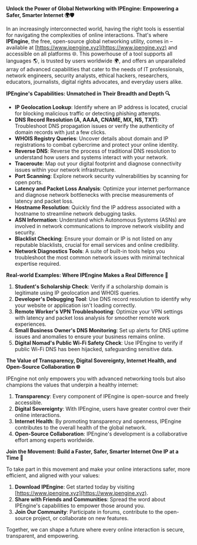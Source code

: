 **Unlock the Power of Global Networking with IPEngine: Empowering a Safer, Smarter Internet 🌍🛡️**

In an increasingly interconnected world, having the right tools is essential for navigating the complexities of online interactions. That's where **IPEngine**, the free, open-source global networking utility, comes in – available at [https://www.ipengine.xyz](https://www.ipengine.xyz) and accessible on all platforms 🌐. This powerhouse of a tool supports all languages 🌎, is trusted by users worldwide 🌍, and offers an unparalleled array of advanced capabilities that cater to the needs of IT professionals, network engineers, security analysts, ethical hackers, researchers, educators, journalists, digital rights advocates, and everyday users alike.

**IPEngine's Capabilities: Unmatched in Their Breadth and Depth 🔍**

- **IP Geolocation Lookup**: Identify where an IP address is located, crucial for blocking malicious traffic or detecting phishing attempts.
- **DNS Record Resolution (A, AAAA, CNAME, MX, NS, TXT)**: Troubleshoot DNS propagation issues or verify the authenticity of domain records with just a few clicks.
- **WHOIS Registry Queries**: Uncover details about domain and IP registrations to combat cybercrime and protect your online identity.
- **Reverse DNS**: Reverse the process of traditional DNS resolution to understand how users and systems interact with your network.
- **Traceroute**: Map out your digital footprint and diagnose connectivity issues within your network infrastructure.
- **Port Scanning**: Explore network security vulnerabilities by scanning for open ports.
- **Latency and Packet Loss Analysis**: Optimize your internet performance and diagnose network bottlenecks with precise measurements of latency and packet loss.
- **Hostname Resolution**: Quickly find the IP address associated with a hostname to streamline network debugging tasks.
- **ASN Information**: Understand which Autonomous Systems (ASNs) are involved in network communications to improve network visibility and security.
- **Blacklist Checking**: Ensure your domain or IP is not listed on any reputable blacklists, crucial for email services and online credibility.
- **Network Diagnostics Tools**: A suite of built-in tools helps you troubleshoot the most common network issues with minimal technical expertise required.

**Real-world Examples: Where IPEngine Makes a Real Difference 🚀**

1.  **Student's Scholarship Check**: Verify if a scholarship domain is legitimate using IP geolocation and WHOIS queries.
2.  **Developer's Debugging Tool**: Use DNS record resolution to identify why your website or application isn't loading correctly.
3.  **Remote Worker's VPN Troubleshooting**: Optimize your VPN settings with latency and packet loss analysis for smoother remote work experiences.
4.  **Small Business Owner's DNS Monitoring**: Set up alerts for DNS uptime issues and anomalies to ensure your business remains online.
5.  **Digital Nomad's Public Wi-Fi Safety Check**: Use IPEngine to verify if public Wi-Fi DNS has been hijacked, safeguarding sensitive data.

**The Value of Transparency, Digital Sovereignty, Internet Health, and Open-Source Collaboration 🌐**

IPEngine not only empowers you with advanced networking tools but also champions the values that underpin a healthy internet:

1.  **Transparency**: Every component of IPEngine is open-source and freely accessible.
2.  **Digital Sovereignty**: With IPEngine, users have greater control over their online interactions.
3.  **Internet Health**: By promoting transparency and openness, IPEngine contributes to the overall health of the global network.
4.  **Open-Source Collaboration**: IPEngine's development is a collaborative effort among experts worldwide.

**Join the Movement: Build a Faster, Safer, Smarter Internet One IP at a Time 🔐**

To take part in this movement and make your online interactions safer, more efficient, and aligned with your values:

1.  **Download IPEngine**: Get started today by visiting [https://www.ipengine.xyz](https://www.ipengine.xyz).
2.  **Share with Friends and Communities**: Spread the word about IPEngine's capabilities to empower those around you.
3.  **Join Our Community**: Participate in forums, contribute to the open-source project, or collaborate on new features.

Together, we can shape a future where every online interaction is secure, transparent, and empowering.